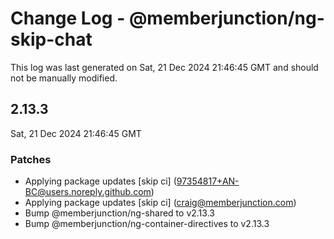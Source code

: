 # Change Log - @memberjunction/ng-skip-chat

This log was last generated on Sat, 21 Dec 2024 21:46:45 GMT and should not be manually modified.

<!-- Start content -->

## 2.13.3

Sat, 21 Dec 2024 21:46:45 GMT

### Patches

- Applying package updates [skip ci] (97354817+AN-BC@users.noreply.github.com)
- Applying package updates [skip ci] (craig@memberjunction.com)
- Bump @memberjunction/ng-shared to v2.13.3
- Bump @memberjunction/ng-container-directives to v2.13.3
